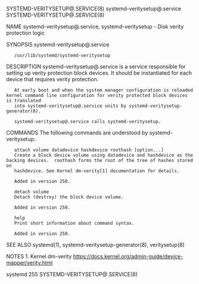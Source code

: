 SYSTEMD-VERITYSETUP@.SERVICE(8)					 systemd-veritysetup@.service				       SYSTEMD-VERITYSETUP@.SERVICE(8)

NAME
       systemd-veritysetup@.service, systemd-veritysetup - Disk verity protection logic

SYNOPSIS
       systemd-veritysetup@.service

       /usr/lib/systemd/systemd-veritysetup

DESCRIPTION
       systemd-veritysetup@.service is a service responsible for setting up verity protection block devices. It should be instantiated for each device that
       requires verity protection.

       At early boot and when the system manager configuration is reloaded kernel command line configuration for verity protected block devices is translated
       into systemd-veritysetup@.service units by systemd-veritysetup-generator(8).

       systemd-veritysetup@.service calls systemd-veritysetup.

COMMANDS
       The following commands are understood by systemd-veritysetup:

       attach volume datadevice hashdevice roothash [option...]
	   Create a block device volume using datadevice and hashdevice as the backing devices.	 roothash forms the root of the tree of hashes stored on
	   hashdevice. See Kernel dm-verity[1] documentation for details.

	   Added in version 250.

       detach volume
	   Detach (destroy) the block device volume.

	   Added in version 250.

       help
	   Print short information about command syntax.

	   Added in version 250.

SEE ALSO
       systemd(1), systemd-veritysetup-generator(8), veritysetup(8)

NOTES
	1. Kernel dm-verity
	   https://docs.kernel.org/admin-guide/device-mapper/verity.html

systemd 255														       SYSTEMD-VERITYSETUP@.SERVICE(8)
